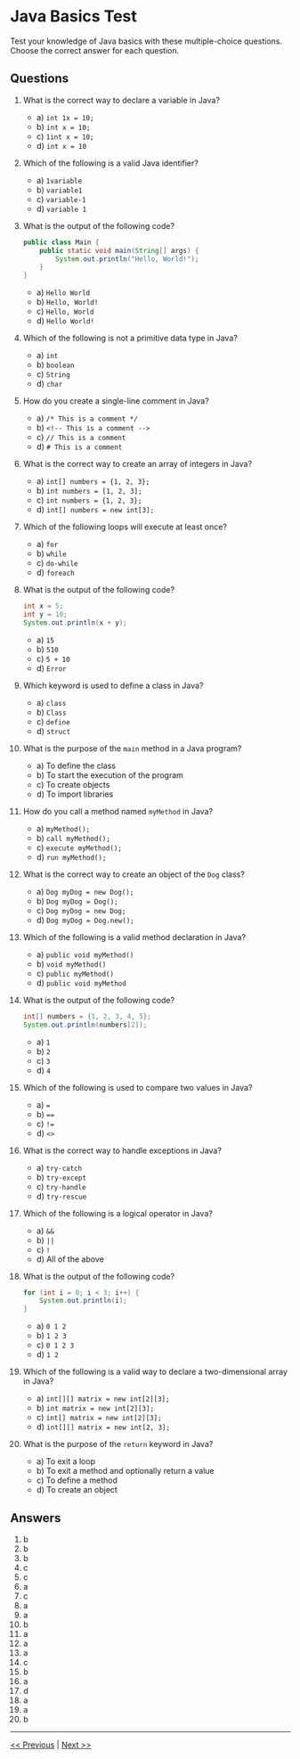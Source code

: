 # Java Basics Test

Test your knowledge of Java basics with these multiple-choice questions. Choose the correct answer for each question.

## Questions

1. What is the correct way to declare a variable in Java?
   - a) `int 1x = 10;`
   - b) `int x = 10;`
   - c) `1int x = 10;`
   - d) `int x = 10`

2. Which of the following is a valid Java identifier?
   - a) `1variable`
   - b) `variable1`
   - c) `variable-1`
   - d) `variable 1`

3. What is the output of the following code?
   ```java
   public class Main {
       public static void main(String[] args) {
           System.out.println("Hello, World!");
       }
   }
   ```
   - a) `Hello World`
   - b) `Hello, World!`
   - c) `Hello, World`
   - d) `Hello World!`

4. Which of the following is not a primitive data type in Java?
   - a) `int`
   - b) `boolean`
   - c) `String`
   - d) `char`

5. How do you create a single-line comment in Java?
   - a) `/* This is a comment */`
   - b) `<!-- This is a comment -->`
   - c) `// This is a comment`
   - d) `# This is a comment`

6. What is the correct way to create an array of integers in Java?
   - a) `int[] numbers = {1, 2, 3};`
   - b) `int numbers = [1, 2, 3];`
   - c) `int numbers = {1, 2, 3};`
   - d) `int[] numbers = new int[3];`

7. Which of the following loops will execute at least once?
   - a) `for`
   - b) `while`
   - c) `do-while`
   - d) `foreach`

8. What is the output of the following code?
   ```java
   int x = 5;
   int y = 10;
   System.out.println(x + y);
   ```
   - a) `15`
   - b) `510`
   - c) `5 + 10`
   - d) `Error`

9. Which keyword is used to define a class in Java?
   - a) `class`
   - b) `Class`
   - c) `define`
   - d) `struct`

10. What is the purpose of the `main` method in a Java program?
    - a) To define the class
    - b) To start the execution of the program
    - c) To create objects
    - d) To import libraries

11. How do you call a method named `myMethod` in Java?
    - a) `myMethod();`
    - b) `call myMethod();`
    - c) `execute myMethod();`
    - d) `run myMethod();`

12. What is the correct way to create an object of the `Dog` class?
    - a) `Dog myDog = new Dog();`
    - b) `Dog myDog = Dog();`
    - c) `Dog myDog = new Dog;`
    - d) `Dog myDog = Dog.new();`

13. Which of the following is a valid method declaration in Java?
    - a) `public void myMethod()`
    - b) `void myMethod()`
    - c) `public myMethod()`
    - d) `public void myMethod`

14. What is the output of the following code?
    ```java
    int[] numbers = {1, 2, 3, 4, 5};
    System.out.println(numbers[2]);
    ```
    - a) `1`
    - b) `2`
    - c) `3`
    - d) `4`

15. Which of the following is used to compare two values in Java?
    - a) `=`
    - b) `==`
    - c) `!=`
    - d) `<>`

16. What is the correct way to handle exceptions in Java?
    - a) `try-catch`
    - b) `try-except`
    - c) `try-handle`
    - d) `try-rescue`

17. Which of the following is a logical operator in Java?
    - a) `&&`
    - b) `||`
    - c) `!`
    - d) All of the above

18. What is the output of the following code?
    ```java
    for (int i = 0; i < 3; i++) {
        System.out.println(i);
    }
    ```
    - a) `0 1 2`
    - b) `1 2 3`
    - c) `0 1 2 3`
    - d) `1 2`

19. Which of the following is a valid way to declare a two-dimensional array in Java?
    - a) `int[][] matrix = new int[2][3];`
    - b) `int matrix = new int[2][3];`
    - c) `int[] matrix = new int[2][3];`
    - d) `int[][] matrix = new int[2, 3];`

20. What is the purpose of the `return` keyword in Java?
    - a) To exit a loop
    - b) To exit a method and optionally return a value
    - c) To define a method
    - d) To create an object

## Answers

1. b
2. b
3. b
4. c
5. c
6. a
7. c
8. a
9. a
10. b
11. a
12. a
13. a
14. c
15. b
16. a
17. d
18. a
19. a
20. b

---

[<< Previous](7.md) | [Next >>](README.md)
